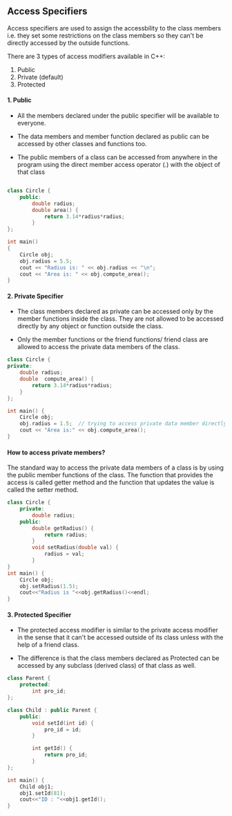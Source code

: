 ## Access Specifiers

Access specifiers are used to assign the accessbility to the class members i.e. they set some restrictions on the class members so they can't be directly accessed by the outside functions. 

There are 3 types of access modifiers available in C++:

1. Public
2. Private (default)
3. Protected


#### 1. Public

- All the members declared under the public specifier will be available to everyone.

- The data members and member function declared as public can be accessed by other classes and functions too.

- The public members of a class can be accessed from anywhere in the program using the direct member access operator (.) with the object of that class

``` c++

class Circle {
    public:
        double radius;
        double area() {
            return 3.14*radius*radius;
        }
};

int main()
{
    Circle obj;
    obj.radius = 5.5;
    cout << "Radius is: " << obj.radius << "\n";
    cout << "Area is: " << obj.compute_area();
}
```

#### 2. Private Specifier

- The class members declared as private can be accessed only by the member functions inside the class. They are not allowed to be accessed directly by any object or function outside the class.

- Only the member functions or the friend functions/ friend class are allowed to access the private data members of the class.

``` c++
class Circle {    
private: 
    double radius;
    double  compute_area() {
        return 3.14*radius*radius;
    }
};

int main() {
    Circle obj;
    obj.radius = 1.5;  // trying to access private data member directly outside the class
    cout << "Area is:" << obj.compute_area();
}
```

#### How to access private members?

The standard way to access the private data members of a class is by using the public member functions of the class. The function that provides the access is called getter method and the function that updates the value is called the setter method. 

``` c++
class Circle {
    private: 
        double radius;
    public:
        double getRadius() {
            return radius;
        }
        void setRadius(double val) {
            radius = val;
        }
}
int main() {
    Circle obj;
    obj.setRadius(1.5);
    cout<<"Radius is "<<obj.getRadius()<<endl;
}
```

#### 3. Protected Specifier

- The protected access modifier is similar to the private access modifier in the sense that it can't be accessed outside of its class unless with the help of a friend class. 

- The difference is that the class members declared as Protected can be accessed by any subclass (derived class) of that class as well.

``` c++
class Parent {
    protected: 
        int pro_id;
};

class Child : public Parent {
    public:
        void setId(int id) {
            pro_id = id;
        }

        int getId() {
            return pro_id;
        }
};

int main() {
    Child obj1;
    obj1.setId(81);
    cout<<"ID : "<<obj1.getId();
}
```